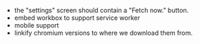 - the "settings" screen should contain a "Fetch now." button.
- embed workbox to support service worker
- mobile support
- linkify chromium versions to where we download them from.
